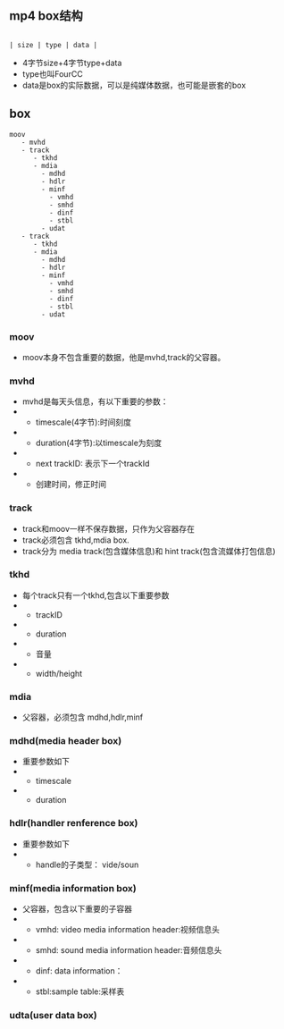 ## mp4 box结构

```

| size | type | data |
```
- 4字节size+4字节type+data
- type也叫FourCC
- data是box的实际数据，可以是纯媒体数据，也可能是嵌套的box

## box


```
moov
   - mvhd
   - track
      - tkhd
      - mdia
        - mdhd
        - hdlr
        - minf
          - vmhd
          - smhd
          - dinf
          - stbl
        - udat
   - track 
      - tkhd
      - mdia
        - mdhd
        - hdlr
        - minf
          - vmhd
          - smhd
          - dinf
          - stbl
        - udat

```
### moov   
- moov本身不包含重要的数据，他是mvhd,track的父容器。

### mvhd
- mvhd是每天头信息，有以下重要的参数：
- - timescale(4字节):时间刻度
- - duration(4字节):以timescale为刻度
- - next trackID: 表示下一个trackId
- - 创建时间，修正时间

### track
- track和moov一样不保存数据，只作为父容器存在
- track必须包含 tkhd,mdia box.
- track分为 media track(包含媒体信息)和 hint track(包含流媒体打包信息)

### tkhd
- 每个track只有一个tkhd,包含以下重要参数
- - trackID
- - duration
- - 音量
- - width/height


### mdia
- 父容器，必须包含 mdhd,hdlr,minf

### mdhd(media header box)
- 重要参数如下
- - timescale
- - duration

### hdlr(handler renference box)
- 重要参数如下
- - handle的子类型： vide/soun
### minf(media information box)
- 父容器，包含以下重要的子容器
- - vmhd: video media information header:视频信息头
- - smhd: sound media information header:音频信息头
- - dinf: data information：
- - stbl:sample table:采样表
### udta(user data box)